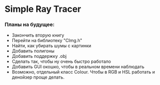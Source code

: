 # Simple Ray Tracer

### Планы на будущее:
+ Закончить вторую книгу
+ Перейти на библиотеку "CImg.h"
+ Найти, как убирать шумы с картинки
+ Добавить полигоны
+ Добавить поддержку .obj
+ Сделать так, чтобы ну очень быстро работало
+ Добавить GUI окошко, чтобы в реальном времени наблюдать
+ Возможно, отдельный класс Colour. Чтобы в RGB и HSL работать и денойзер проще делать.  

  
